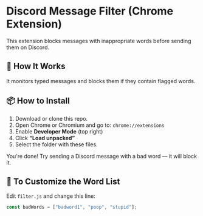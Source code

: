 # Discord Message Filter (Chrome Extension)

This extension blocks messages with inappropriate words before sending them on Discord.

## 🧠 How It Works
It monitors typed messages and blocks them if they contain flagged words.

## 📦 How to Install

1. Download or clone this repo.
2. Open Chrome or Chromium and go to: `chrome://extensions`
3. Enable **Developer Mode** (top right)
4. Click **“Load unpacked”**
5. Select the folder with these files.

You're done! Try sending a Discord message with a bad word — it will block it.

## 📝 To Customize the Word List
Edit `filter.js` and change this line:

```js
const badWords = ["badword1", "poop", "stupid"];
